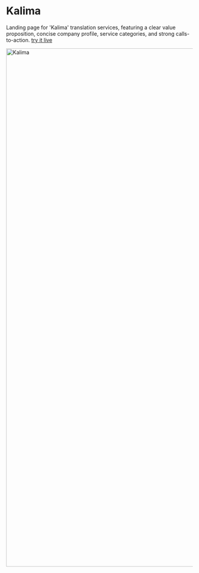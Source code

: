# Kalima

Landing page for 'Kalima' translation services, featuring a clear value proposition, concise company profile, service categories, and strong calls-to-action.
[try it live](https://ahmedelmarghany.github.io/Kalima/)

<img width="2960" height="1395" alt="Kalima" src="https://github.com/user-attachments/assets/91bddb86-9e88-4629-9125-c90b3f09f3ee" />

